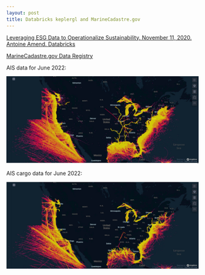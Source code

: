```yaml
---
layout: post
title: Databricks keplergl and MarineCadastre.gov
---
```


[Leveraging ESG Data to Operationalize Sustainability. November 11, 2020. Antoine Amend. Databricks](https://www.databricks.com/blog/2020/11/11/leveraging-esg-data-to-operationalize-sustainability.html)

[MarineCadastre.gov Data Registry](https://marinecadastre.gov/data/)

AIS data for June 2022: 

![June 2022](/images/MarineCadastre/keplergl-MarineCadastre.jpeg)

AIS cargo data for June 2022: 

![June 2022 cargo](/images/MarineCadastre/keplergl-MarineCadastre-cargo.jpeg)